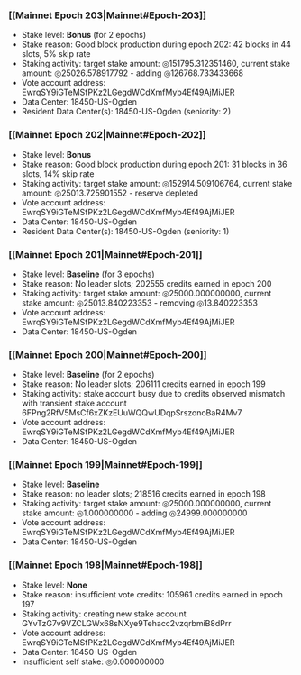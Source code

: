 ### [[Mainnet Epoch 203|Mainnet#Epoch-203]]
* Stake level: **Bonus** (for 2 epochs)
* Stake reason: Good block production during epoch 202: 42 blocks in 44 slots, 5% skip rate
* Staking activity: target stake amount: ◎151795.312351460, current stake amount: ◎25026.578917792 - adding ◎126768.733433668
* Vote account address: EwrqSY9iGTeMSfPKz2LGegdWCdXmfMyb4Ef49AjMiJER
* Data Center: 18450-US-Ogden
* Resident Data Center(s): 18450-US-Ogden (seniority: 2)
### [[Mainnet Epoch 202|Mainnet#Epoch-202]]
* Stake level: **Bonus**
* Stake reason: Good block production during epoch 201: 31 blocks in 36 slots, 14% skip rate
* Staking activity: target stake amount: ◎152914.509106764, current stake amount: ◎25013.725901552 - reserve depleted
* Vote account address: EwrqSY9iGTeMSfPKz2LGegdWCdXmfMyb4Ef49AjMiJER
* Data Center: 18450-US-Ogden
* Resident Data Center(s): 18450-US-Ogden (seniority: 1)
### [[Mainnet Epoch 201|Mainnet#Epoch-201]]
* Stake level: **Baseline** (for 3 epochs)
* Stake reason: No leader slots; 202555 credits earned in epoch 200
* Staking activity: target stake amount: ◎25000.000000000, current stake amount: ◎25013.840223353 - removing ◎13.840223353
* Vote account address: EwrqSY9iGTeMSfPKz2LGegdWCdXmfMyb4Ef49AjMiJER
* Data Center: 18450-US-Ogden
### [[Mainnet Epoch 200|Mainnet#Epoch-200]]
* Stake level: **Baseline** (for 2 epochs)
* Stake reason: No leader slots; 206111 credits earned in epoch 199
* Staking activity: stake account busy due to credits observed mismatch with transient stake account 6FPng2RfV5MsCf6xZKzEUuWQQwUDqpSrszonoBaR4Mv7
* Vote account address: EwrqSY9iGTeMSfPKz2LGegdWCdXmfMyb4Ef49AjMiJER
* Data Center: 18450-US-Ogden
### [[Mainnet Epoch 199|Mainnet#Epoch-199]]
* Stake level: **Baseline**
* Stake reason: no leader slots; 218516 credits earned in epoch 198
* Staking activity: target stake amount: ◎25000.000000000, current stake amount: ◎1.000000000 - adding ◎24999.000000000
* Vote account address: EwrqSY9iGTeMSfPKz2LGegdWCdXmfMyb4Ef49AjMiJER
* Data Center: 18450-US-Ogden
### [[Mainnet Epoch 198|Mainnet#Epoch-198]]
* Stake level: **None**
* Stake reason: insufficient vote credits: 105961 credits earned in epoch 197
* Staking activity: creating new stake account GYvTzG7v9VZCLGWx68sNXye9Tehacc2vzqrbmiB8dPrr
* Vote account address: EwrqSY9iGTeMSfPKz2LGegdWCdXmfMyb4Ef49AjMiJER
* Data Center: 18450-US-Ogden
* Insufficient self stake: ◎0.000000000